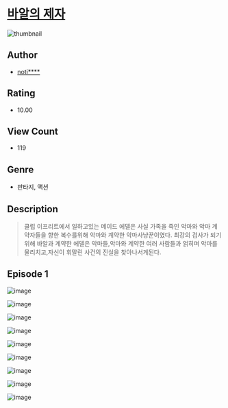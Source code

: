 # [바알의 제자](https://comic.naver.com/challenge/list?titleId=810010)
![thumbnail](https://image-comic.pstatic.net/user_contents_data/challenge_comic/2023/05/23/287899/upload_7075265186472473189_480x623.jpeg)

## Author
- [noti****](https://comic.naver.com/artistTitle?id=287899)

## Rating
- 10.00

## View Count
- 119

## Genre
- 판타지, 액션

## Description
> 클럽 이프리트에서 일하고있는 메이드 에델은 사실 가족을 죽인 악마와 악마 계약자들을 향한 복수를위해 악마와 계약한 악마사냥꾼이였다. 최강의 검사가 되기위해 바알과 계약한 에델은 악마들,악마와 계약한 여러 사람들과 얽히며 악마를 물리치고,자신이 휘말린 사건의 진실을 찾아나서게된다.


## Episode 1
![image](https://image-comic.pstatic.net/user_contents_data/challenge_comic/2023/05/23/287899/upload_3978993377561620578.jpeg)

![image](https://image-comic.pstatic.net/user_contents_data/challenge_comic/2023/05/23/287899/upload_3775477976543933541.jpeg)

![image](https://image-comic.pstatic.net/user_contents_data/challenge_comic/2023/05/23/287899/upload_4122539022895821155.jpeg)

![image](https://image-comic.pstatic.net/user_contents_data/challenge_comic/2023/05/23/287899/upload_7363441690849588577.jpeg)

![image](https://image-comic.pstatic.net/user_contents_data/challenge_comic/2023/05/23/287899/upload_3558232254979520049.jpeg)

![image](https://image-comic.pstatic.net/user_contents_data/challenge_comic/2023/05/23/287899/upload_4062640915953562213.jpeg)

![image](https://image-comic.pstatic.net/user_contents_data/challenge_comic/2023/05/23/287899/upload_3545852857938175024.jpeg)

![image](https://image-comic.pstatic.net/user_contents_data/challenge_comic/2023/05/23/287899/upload_4051047655971894881.jpeg)

![image](https://image-comic.pstatic.net/user_contents_data/challenge_comic/2023/05/23/287899/upload_4051047463484077412.jpeg)
